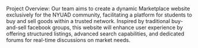 Project Overview:
Our team aims to create a dynamic Marketplace website exclusively for the NYUAD community, facilitating a platform for students to buy and sell goods within a trusted network. Inspired by traditional buy-and-sell facebook groups, this website will enhance user experience by offering structured listings, advanced search capabilities, and dedicated forums for real-time discussions on market needs.
